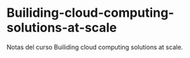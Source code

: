# Builiding-cloud-computing-solutions-at-scale

Notas del curso Builiding cloud computing solutions at scale.

